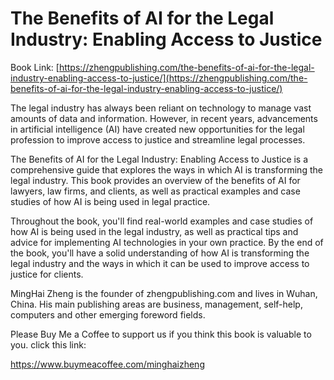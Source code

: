 # The Benefits of AI for the Legal Industry: Enabling Access to Justice

Book Link: [https://zhengpublishing.com/the-benefits-of-ai-for-the-legal-industry-enabling-access-to-justice/](https://zhengpublishing.com/the-benefits-of-ai-for-the-legal-industry-enabling-access-to-justice/)

The legal industry has always been reliant on technology to manage vast amounts of data and information. However, in recent years, advancements in artificial intelligence (AI) have created new opportunities for the legal profession to improve access to justice and streamline legal processes.

The Benefits of AI for the Legal Industry: Enabling Access to Justice is a comprehensive guide that explores the ways in which AI is transforming the legal industry. This book provides an overview of the benefits of AI for lawyers, law firms, and clients, as well as practical examples and case studies of how AI is being used in legal practice.

Throughout the book, you'll find real-world examples and case studies of how AI is being used in the legal industry, as well as practical tips and advice for implementing AI technologies in your own practice. By the end of the book, you'll have a solid understanding of how AI is transforming the legal industry and the ways in which it can be used to improve access to justice for clients.

MingHai Zheng is the founder of zhengpublishing.com and lives in Wuhan, China. His main publishing areas are business, management, self-help, computers and other emerging foreword fields.

Please Buy Me a Coffee to support us if you think this book is valuable to you. click this link:

https://www.buymeacoffee.com/minghaizheng
